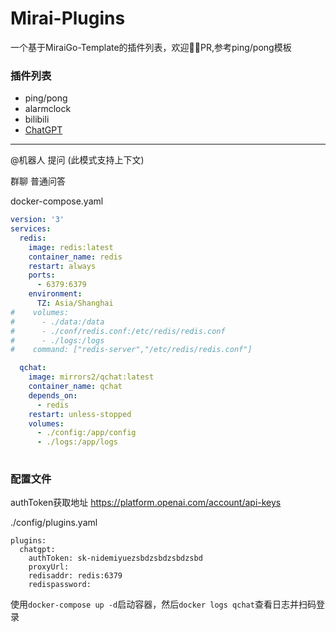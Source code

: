 # Mirai-Plugins
一个基于MiraiGo-Template的插件列表，欢迎👏🏻PR,参考ping/pong模板
### 插件列表
- ping/pong
- alarmclock
- bilibili
- [ChatGPT](./cmd/chat/README.md)

---
@机器人 提问 (此模式支持上下文)

群聊 普通问答

docker-compose.yaml
```Docker-compose.yaml
version: '3'
services:
  redis:
    image: redis:latest
    container_name: redis
    restart: always
    ports:
      - 6379:6379
    environment:
      TZ: Asia/Shanghai      
#    volumes:
#      - ./data:/data
#      - ./conf/redis.conf:/etc/redis/redis.conf
#      - ./logs:/logs
#    command: ["redis-server","/etc/redis/redis.conf"]  

  qchat:
    image: mirrors2/qchat:latest
    container_name: qchat
    depends_on:
      - redis
    restart: unless-stopped
    volumes:
      - ./config:/app/config
      - ./logs:/app/logs
    
```
### 配置文件
authToken获取地址 https://platform.openai.com/account/api-keys

./config/plugins.yaml
```
plugins:
  chatgpt:
    authToken: sk-nidemiyuezsbdzsbdzsbdzsbd
    proxyUrl: 
    redisaddr: redis:6379
    redispassword: 
```
使用`docker-compose up -d`启动容器，然后`docker logs qchat`查看日志并扫码登录

